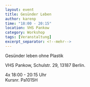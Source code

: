 ```yaml
---
layout: event
title: Gesünder Leben
author: karenp
time: "18:00 - 20:15"
location: VHS Pankow
category: Workshop
tags: [Veranstaltung]
excerpt_separator: <!--mehr-->
---
```


Gesünder leben ohne Plastik<!--mehr-->

VHS Pankow, Schulstr. 29, 13187 Berlin.

4x 18:00 - 20:15 Uhr  
Kursnr. Pa1015H
